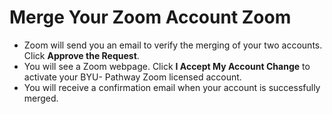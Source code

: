 # Merge Your Zoom Account Zoom

- Zoom will send you an email to verify the merging of your two accounts. Click **Approve the Request**.
- You will see a Zoom webpage. Click **I Accept My Account Change** to activate your BYU- Pathway Zoom licensed account.
- You will receive a confirmation email when your account is successfully merged.


